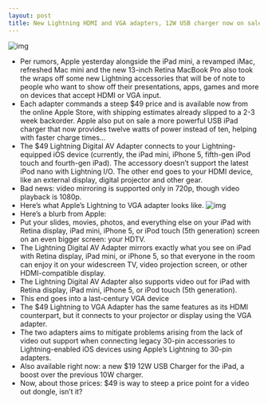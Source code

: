 ```yaml
---
layout: post
title: New Lightning HDMI and VGA adapters, 12W USB charger now on sale
---
```

![img](http://media.idownloadblog.com/wp-content/uploads/2012/10/Lightning-to-Digital-AV-iPad-mini-hooked-up-to-TV.jpg)
* Per rumors, Apple yesterday alongside the iPad mini, a revamped iMac, refreshed Mac mini and the new 13-inch Retina MacBook Pro also took the wraps off some new Lightning accessories that will be of note to people who want to show off their presentations, apps, games and more on devices that accept HDMI or VGA input.
* Each adapter commands a steep $49 price and is available now from the online Apple Store, with shipping estimates already slipped to a 2-3 week backorder. Apple also put on sale a more powerful USB iPad charger that now provides twelve watts of power instead of ten, helping with faster charge times…
* The $49 Lightning Digital AV Adapter connects to your Lightning-equipped iOS device (currently, the iPad mini, iPhone 5, fifth-gen iPod touch and fourth-gen iPad). The accessory doesn’t support the latest iPod nano with Lightning I/O. The other end goes to your HDMI device, like an external display, digital projector and other gear.
* Bad news: video mirroring is supported only in 720p, though video playback is 1080p.
* Here’s what Apple’s Lightning to VGA adapter looks like.
![img](http://media.idownloadblog.com/wp-content/uploads/2012/10/Lightning-to-VGA-adapter-image-001.jpeg)
* Here’s a blurb from Apple:
* Put your slides, movies, photos, and everything else on your iPad with Retina display, iPad mini, iPhone 5, or iPod touch (5th generation) screen on an even bigger screen: your HDTV.
* The Lightning Digital AV Adapter mirrors exactly what you see on iPad with Retina display, iPad mini, or iPhone 5, so that everyone in the room can enjoy it on your widescreen TV, video projection screen, or other HDMI-compatible display.
* The Lightning Digital AV Adapter also supports video out for iPad with Retina display, iPad mini, iPhone 5, or iPod touch (5th generation).
* This end goes into a last-century VGA device
* The $49 Lightning to VGA Adapter has the same features as its HDMI counterpart, but it connects to your projector or display using the VGA adapter.
* The two adapters aims to mitigate problems arising from the lack of video out support when connecting legacy 30-pin accessories to Lightning-enabled iOS devices using Apple’s Lightning to 30-pin adapters.
* Also available right now: a new $19 12W USB Charger for the iPad, a boost over the previous 10W charger.
* Now, about those prices: $49 is way to steep a price point for a video out dongle, isn’t it?

